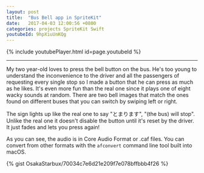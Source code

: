 ```yaml
---
layout: post
title:  "Bus Bell app in SpriteKit"
date:   2017-04-03 12:00:56 +0800
categories: projects SpriteKit Swift
youtubeId: 9hpXiuUnKQg
---
```


{% include youtubePlayer.html id=page.youtubeId %}


***

My two year-old loves to press the bell button on the bus. He's too young to understand the inconvenience to the driver and all the passengers of requesting every single stop so I made a button that he can press as much as he likes. It's even more fun than the real one since it plays one of eight wacky sounds at random. There are two bell images that match the ones found on different buses that you can switch by swiping left or right.

The sign lights up like the real one to say "とまります", "(the bus) will stop". Unlike the real one it doesn't disable the button until it's reset by the driver. It just fades and lets you press again!

As you can see, the audio is in Core Audio Format or .caf files. You can convert from other formats with the `afconvert` command line tool built into macOS.

{% gist OsakaStarbux/70034c7e6d21e209f7e078bffbbb4f26 %}
